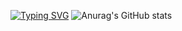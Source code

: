 <a href="https://git.io/typing-svg"><img src="https://readme-typing-svg.demolab.com?font=Fira+Code&size=27&duration=2500&pause=1000&color=F79385&background=FFF5F100&multiline=true&width=436&height=220&lines=things+won't+done;joy's+soul+lies+in+doing" alt="Typing SVG" /></a>
![Anurag's GitHub stats](https://github-readme-stats.vercel.app/api?username=HOWILLMAKEIT)


